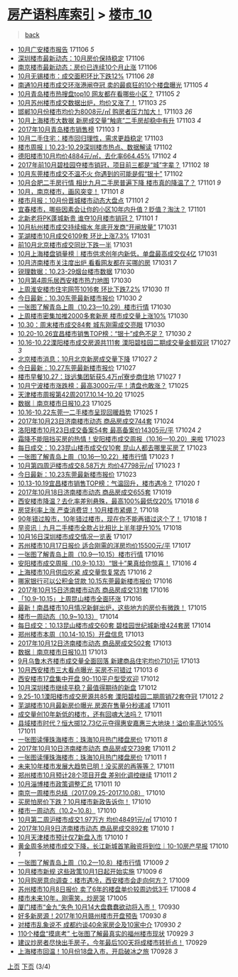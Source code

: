 [房产语料库索引](../../README.md)  > [楼市_10](楼市_10.md)
====
> [back](../README.md)

- [10月广安楼市报告](http://jkwz.applinzi.com/ittc/7032868842009789457.html#10%E6%9C%88%E5%B9%BF%E5%AE%89%E6%A5%BC%E5%B8%82%E6%8A%A5%E5%91%8A) 171106 *5* 
- [深圳楼市最新动态：10月房价保持稳定](http://jkwz.applinzi.com/ittc/7032799430753911824.html#%E6%B7%B1%E5%9C%B3%E6%A5%BC%E5%B8%82%E6%9C%80%E6%96%B0%E5%8A%A8%E6%80%81%EF%BC%9A10%E6%9C%88%E6%88%BF%E4%BB%B7%E4%BF%9D%E6%8C%81%E7%A8%B3%E5%AE%9A) 171106  
- [南京楼市最新动态：房价已连续10个月止涨](http://jkwz.applinzi.com/ittc/7032789109054129169.html#%E5%8D%97%E4%BA%AC%E6%A5%BC%E5%B8%82%E6%9C%80%E6%96%B0%E5%8A%A8%E6%80%81%EF%BC%9A%E6%88%BF%E4%BB%B7%E5%B7%B2%E8%BF%9E%E7%BB%AD10%E4%B8%AA%E6%9C%88%E6%AD%A2%E6%B6%A8) 171106  
- [10月无锡楼市：成交面积环比下跌12%](http://jkwz.applinzi.com/ittc/7032785262369834000.html#10%E6%9C%88%E6%97%A0%E9%94%A1%E6%A5%BC%E5%B8%82%EF%BC%9A%E6%88%90%E4%BA%A4%E9%9D%A2%E7%A7%AF%E7%8E%AF%E6%AF%94%E4%B8%8B%E8%B7%8C12%25) 171106 *28* 
- [南通10月楼市成交环涨港闸夺冠 卖的最疯狂的10个楼盘曝光](http://jkwz.applinzi.com/ittc/7032597656684200977.html#%E5%8D%97%E9%80%9A10%E6%9C%88%E6%A5%BC%E5%B8%82%E6%88%90%E4%BA%A4%E7%8E%AF%E6%B6%A8%E6%B8%AF%E9%97%B8%E5%A4%BA%E5%86%A0+%E5%8D%96%E7%9A%84%E6%9C%80%E7%96%AF%E7%8B%82%E7%9A%8410%E4%B8%AA%E6%A5%BC%E7%9B%98%E6%9B%9D%E5%85%89) 171105 *4* 
- [10月青岛楼市热搜盘top10 网友都在看哪些小区？](http://jkwz.applinzi.com/ittc/7032240687775482897.html#10%E6%9C%88%E9%9D%92%E5%B2%9B%E6%A5%BC%E5%B8%82%E7%83%AD%E6%90%9C%E7%9B%98top10+%E7%BD%91%E5%8F%8B%E9%83%BD%E5%9C%A8%E7%9C%8B%E5%93%AA%E4%BA%9B%E5%B0%8F%E5%8C%BA%EF%BC%9F) 171105 *2* 
- [10月苏州楼市成交数据出炉，均价又涨了！](http://jkwz.applinzi.com/ittc/7031847126806561808.html#10%E6%9C%88%E8%8B%8F%E5%B7%9E%E6%A5%BC%E5%B8%82%E6%88%90%E4%BA%A4%E6%95%B0%E6%8D%AE%E5%87%BA%E7%82%89%EF%BC%8C%E5%9D%87%E4%BB%B7%E5%8F%88%E6%B6%A8%E4%BA%86%EF%BC%81) 171103 *25* 
- [邯郸10月份楼市均价为8008元/㎡ 购房者压力加大！](http://jkwz.applinzi.com/ittc/7031800295221363729.html#%E9%82%AF%E9%83%B810%E6%9C%88%E4%BB%BD%E6%A5%BC%E5%B8%82%E5%9D%87%E4%BB%B7%E4%B8%BA8008%E5%85%83%2F%E3%8E%A1+%E8%B4%AD%E6%88%BF%E8%80%85%E5%8E%8B%E5%8A%9B%E5%8A%A0%E5%A4%A7%EF%BC%81) 171103 *26* 
- [10月上海楼市大数据 新房成交量“触底”二手房却稳中有升](http://jkwz.applinzi.com/ittc/7031728250580108304.html#10%E6%9C%88%E4%B8%8A%E6%B5%B7%E6%A5%BC%E5%B8%82%E5%A4%A7%E6%95%B0%E6%8D%AE+%E6%96%B0%E6%88%BF%E6%88%90%E4%BA%A4%E9%87%8F%E2%80%9C%E8%A7%A6%E5%BA%95%E2%80%9D%E4%BA%8C%E6%89%8B%E6%88%BF%E5%8D%B4%E7%A8%B3%E4%B8%AD%E6%9C%89%E5%8D%87) 171103 *4* 
- [2017年10月青岛楼市销售榜](http://jkwz.applinzi.com/ittc/7031639211227218961.html#2017%E5%B9%B410%E6%9C%88%E9%9D%92%E5%B2%9B%E6%A5%BC%E5%B8%82%E9%94%80%E5%94%AE%E6%A6%9C) 171103 *1* 
- [10月二手住宅：楼市回归理性，需求更趋稳定](http://jkwz.applinzi.com/ittc/7031622417494049809.html#10%E6%9C%88%E4%BA%8C%E6%89%8B%E4%BD%8F%E5%AE%85%EF%BC%9A%E6%A5%BC%E5%B8%82%E5%9B%9E%E5%BD%92%E7%90%86%E6%80%A7%EF%BC%8C%E9%9C%80%E6%B1%82%E6%9B%B4%E8%B6%8B%E7%A8%B3%E5%AE%9A) 171103  
- [楼市周报丨10.23-10.29深圳楼市热点、数据解读](http://jkwz.applinzi.com/ittc/7031389624860148753.html#%E6%A5%BC%E5%B8%82%E5%91%A8%E6%8A%A5%E4%B8%A810.23-10.29%E6%B7%B1%E5%9C%B3%E6%A5%BC%E5%B8%82%E7%83%AD%E7%82%B9%E3%80%81%E6%95%B0%E6%8D%AE%E8%A7%A3%E8%AF%BB) 171102  
- [德阳楼市10月均价4884元/㎡，去化率664.45%](http://jkwz.applinzi.com/ittc/7031081459203441680.html#%E5%BE%B7%E9%98%B3%E6%A5%BC%E5%B8%8210%E6%9C%88%E5%9D%87%E4%BB%B74884%E5%85%83%2F%E3%8E%A1%EF%BC%8C%E5%8E%BB%E5%8C%96%E7%8E%87664.45%25) 171102 *4* 
- [2017年前10月碧桂园夺楼市销冠，项目前三都是“城”字辈？](http://jkwz.applinzi.com/ittc/7031281113073452049.html#2017%E5%B9%B4%E5%89%8D10%E6%9C%88%E7%A2%A7%E6%A1%82%E5%9B%AD%E5%A4%BA%E6%A5%BC%E5%B8%82%E9%94%80%E5%86%A0%EF%BC%8C%E9%A1%B9%E7%9B%AE%E5%89%8D%E4%B8%89%E9%83%BD%E6%98%AF%E2%80%9C%E5%9F%8E%E2%80%9D%E5%AD%97%E8%BE%88%EF%BC%9F) 171102 *18* 
- [10月东莞楼市成交不温不火 你遇到的可能是假“银十”](http://jkwz.applinzi.com/ittc/7031277278124835857.html#10%E6%9C%88%E4%B8%9C%E8%8E%9E%E6%A5%BC%E5%B8%82%E6%88%90%E4%BA%A4%E4%B8%8D%E6%B8%A9%E4%B8%8D%E7%81%AB+%E4%BD%A0%E9%81%87%E5%88%B0%E7%9A%84%E5%8F%AF%E8%83%BD%E6%98%AF%E5%81%87%E2%80%9C%E9%93%B6%E5%8D%81%E2%80%9D) 171102  
- [10月合肥二手房行情 相比九月二手房普遍下降 楼市真的降温了？](http://jkwz.applinzi.com/ittc/7031035069903406096.html#10%E6%9C%88%E5%90%88%E8%82%A5%E4%BA%8C%E6%89%8B%E6%88%BF%E8%A1%8C%E6%83%85+%E7%9B%B8%E6%AF%94%E4%B9%9D%E6%9C%88%E4%BA%8C%E6%89%8B%E6%88%BF%E6%99%AE%E9%81%8D%E4%B8%8B%E9%99%8D+%E6%A5%BC%E5%B8%82%E7%9C%9F%E7%9A%84%E9%99%8D%E6%B8%A9%E4%BA%86%EF%BC%9F) 171101 *9* 
- [10月，南京楼市，画风突变！](http://jkwz.applinzi.com/ittc/7031027560190837777.html#10%E6%9C%88%EF%BC%8C%E5%8D%97%E4%BA%AC%E6%A5%BC%E5%B8%82%EF%BC%8C%E7%94%BB%E9%A3%8E%E7%AA%81%E5%8F%98%EF%BC%81) 171101 *8* 
- [楼市月报：10月份晋城楼市动态大盘点](http://jkwz.applinzi.com/ittc/7031009376930890768.html#%E6%A5%BC%E5%B8%82%E6%9C%88%E6%8A%A5%EF%BC%9A10%E6%9C%88%E4%BB%BD%E6%99%8B%E5%9F%8E%E6%A5%BC%E5%B8%82%E5%8A%A8%E6%80%81%E5%A4%A7%E7%9B%98%E7%82%B9) 171101 *2* 
- [宜春楼市，哪些因素会让你的小区10年内升值？贬值？淘汰？](http://jkwz.applinzi.com/ittc/7030999844242588689.html#%E5%AE%9C%E6%98%A5%E6%A5%BC%E5%B8%82%EF%BC%8C%E5%93%AA%E4%BA%9B%E5%9B%A0%E7%B4%A0%E4%BC%9A%E8%AE%A9%E4%BD%A0%E7%9A%84%E5%B0%8F%E5%8C%BA10%E5%B9%B4%E5%86%85%E5%8D%87%E5%80%BC%EF%BC%9F%E8%B4%AC%E5%80%BC%EF%BC%9F%E6%B7%98%E6%B1%B0%EF%BC%9F) 171101  
- [北新老将PK蓬城新贵 谁夺10月楼市销冠？](http://jkwz.applinzi.com/ittc/7030942220100830224.html#%E5%8C%97%E6%96%B0%E8%80%81%E5%B0%86PK%E8%93%AC%E5%9F%8E%E6%96%B0%E8%B4%B5+%E8%B0%81%E5%A4%BA10%E6%9C%88%E6%A5%BC%E5%B8%82%E9%94%80%E5%86%A0%EF%BC%9F) 171101 *1* 
- [10月杭州楼市成交持续缩水 年底开发商“开闸放量”](http://jkwz.applinzi.com/ittc/7030736796885976080.html#10%E6%9C%88%E6%9D%AD%E5%B7%9E%E6%A5%BC%E5%B8%82%E6%88%90%E4%BA%A4%E6%8C%81%E7%BB%AD%E7%BC%A9%E6%B0%B4+%E5%B9%B4%E5%BA%95%E5%BC%80%E5%8F%91%E5%95%86%E2%80%9C%E5%BC%80%E9%97%B8%E6%94%BE%E9%87%8F%E2%80%9D) 171031  
- [芜湖楼市10月成交6109套 环比上涨7.3%](http://jkwz.applinzi.com/ittc/7030674629528650768.html#%E8%8A%9C%E6%B9%96%E6%A5%BC%E5%B8%8210%E6%9C%88%E6%88%90%E4%BA%A46109%E5%A5%97+%E7%8E%AF%E6%AF%94%E4%B8%8A%E6%B6%A87.3%25) 171031  
- [前10月北京楼市成交同比下跌一半](http://jkwz.applinzi.com/ittc/7030661156795057168.html#%E5%89%8D10%E6%9C%88%E5%8C%97%E4%BA%AC%E6%A5%BC%E5%B8%82%E6%88%90%E4%BA%A4%E5%90%8C%E6%AF%94%E4%B8%8B%E8%B7%8C%E4%B8%80%E5%8D%8A) 171031  
- [10月上海楼盘销量榜｜楼市供求创年内新低，单盘最高成交仅4亿](http://jkwz.applinzi.com/ittc/7030657807718810641.html#10%E6%9C%88%E4%B8%8A%E6%B5%B7%E6%A5%BC%E7%9B%98%E9%94%80%E9%87%8F%E6%A6%9C%EF%BD%9C%E6%A5%BC%E5%B8%82%E4%BE%9B%E6%B1%82%E5%88%9B%E5%B9%B4%E5%86%85%E6%96%B0%E4%BD%8E%EF%BC%8C%E5%8D%95%E7%9B%98%E6%9C%80%E9%AB%98%E6%88%90%E4%BA%A4%E4%BB%854%E4%BA%BF) 171031  
- [10月济南楼市关注度出炉 看看网友都在买哪的房](http://jkwz.applinzi.com/ittc/7030534853219582993.html#10%E6%9C%88%E6%B5%8E%E5%8D%97%E6%A5%BC%E5%B8%82%E5%85%B3%E6%B3%A8%E5%BA%A6%E5%87%BA%E7%82%89+%E7%9C%8B%E7%9C%8B%E7%BD%91%E5%8F%8B%E9%83%BD%E5%9C%A8%E4%B9%B0%E5%93%AA%E7%9A%84%E6%88%BF) 171031 *7* 
- [锐理数据：10.23-29烟台楼市数据](http://jkwz.applinzi.com/ittc/7030296937125905424.html#%E9%94%90%E7%90%86%E6%95%B0%E6%8D%AE%EF%BC%9A10.23-29%E7%83%9F%E5%8F%B0%E6%A5%BC%E5%B8%82%E6%95%B0%E6%8D%AE) 171030  
- [10月第4周乐居西安楼市热力地图](http://jkwz.applinzi.com/ittc/7030296530655904784.html#10%E6%9C%88%E7%AC%AC4%E5%91%A8%E4%B9%90%E5%B1%85%E8%A5%BF%E5%AE%89%E6%A5%BC%E5%B8%82%E7%83%AD%E5%8A%9B%E5%9C%B0%E5%9B%BE) 171030  
- [上周淮安楼市住宅网签1016套 环比下跌7.2%](http://jkwz.applinzi.com/ittc/7030285124711744528.html#%E4%B8%8A%E5%91%A8%E6%B7%AE%E5%AE%89%E6%A5%BC%E5%B8%82%E4%BD%8F%E5%AE%85%E7%BD%91%E7%AD%BE1016%E5%A5%97+%E7%8E%AF%E6%AF%94%E4%B8%8B%E8%B7%8C7.2%25) 171030 *11* 
- [今日最新：10.30东莞最新楼市报价](http://jkwz.applinzi.com/ittc/7030275655340655632.html#%E4%BB%8A%E6%97%A5%E6%9C%80%E6%96%B0%EF%BC%9A10.30%E4%B8%9C%E8%8E%9E%E6%9C%80%E6%96%B0%E6%A5%BC%E5%B8%82%E6%8A%A5%E4%BB%B7) 171030 *2* 
- [一张图了解青岛上周（10.23—10.29）楼市行情](http://jkwz.applinzi.com/ittc/7030275495441204241.html#%E4%B8%80%E5%BC%A0%E5%9B%BE%E4%BA%86%E8%A7%A3%E9%9D%92%E5%B2%9B%E4%B8%8A%E5%91%A8%EF%BC%8810.23%E2%80%9410.29%EF%BC%89%E6%A5%BC%E5%B8%82%E8%A1%8C%E6%83%85) 171030  
- [上周楼市密集加推2000多套新房 楼市成交量上涨10%](http://jkwz.applinzi.com/ittc/7030210673622123536.html#%E4%B8%8A%E5%91%A8%E6%A5%BC%E5%B8%82%E5%AF%86%E9%9B%86%E5%8A%A0%E6%8E%A82000%E5%A4%9A%E5%A5%97%E6%96%B0%E6%88%BF+%E6%A5%BC%E5%B8%82%E6%88%90%E4%BA%A4%E9%87%8F%E4%B8%8A%E6%B6%A810%25) 171030  
- [10.30：周末楼市成交84套 城东刚需成交亮眼](http://jkwz.applinzi.com/ittc/7030198053334680593.html#10.30%EF%BC%9A%E5%91%A8%E6%9C%AB%E6%A5%BC%E5%B8%82%E6%88%90%E4%BA%A484%E5%A5%97+%E5%9F%8E%E4%B8%9C%E5%88%9A%E9%9C%80%E6%88%90%E4%BA%A4%E4%BA%AE%E7%9C%BC) 171030  
- [10.20-10.26宜昌楼市销售TOP榜：“银十”成色不足？](http://jkwz.applinzi.com/ittc/7030181404774761489.html#10.20-10.26%E5%AE%9C%E6%98%8C%E6%A5%BC%E5%B8%82%E9%94%80%E5%94%AETOP%E6%A6%9C%EF%BC%9A%E2%80%9C%E9%93%B6%E5%8D%81%E2%80%9D%E6%88%90%E8%89%B2%E4%B8%8D%E8%B6%B3%EF%BC%9F) 171030 *2* 
- [10.16-10.22溧阳楼市成交房源共111套 溧阳碧桂园二期成交量金额双冠](http://jkwz.applinzi.com/ittc/7029114463918228497.html#10.16-10.22%E6%BA%A7%E9%98%B3%E6%A5%BC%E5%B8%82%E6%88%90%E4%BA%A4%E6%88%BF%E6%BA%90%E5%85%B1111%E5%A5%97+%E6%BA%A7%E9%98%B3%E7%A2%A7%E6%A1%82%E5%9B%AD%E4%BA%8C%E6%9C%9F%E6%88%90%E4%BA%A4%E9%87%8F%E9%87%91%E9%A2%9D%E5%8F%8C%E5%86%A0) 171027 *3* 
- [北京楼市消息：10月北京新房成交量下降](http://jkwz.applinzi.com/ittc/7029089611622646800.html#%E5%8C%97%E4%BA%AC%E6%A5%BC%E5%B8%82%E6%B6%88%E6%81%AF%EF%BC%9A10%E6%9C%88%E5%8C%97%E4%BA%AC%E6%96%B0%E6%88%BF%E6%88%90%E4%BA%A4%E9%87%8F%E4%B8%8B%E9%99%8D) 171027 *2* 
- [今日最新：10.27东莞最新楼市报价](http://jkwz.applinzi.com/ittc/7029052611418915856.html#%E4%BB%8A%E6%97%A5%E6%9C%80%E6%96%B0%EF%BC%9A10.27%E4%B8%9C%E8%8E%9E%E6%9C%80%E6%96%B0%E6%A5%BC%E5%B8%82%E6%8A%A5%E4%BB%B7) 171027  
- [楼市早餐10.27：珑远集团斩获5.4万㎡寮步商住地](http://jkwz.applinzi.com/ittc/7029009468367569937.html#%E6%A5%BC%E5%B8%82%E6%97%A9%E9%A4%9010.27%EF%BC%9A%E7%8F%91%E8%BF%9C%E9%9B%86%E5%9B%A2%E6%96%A9%E8%8E%B75.4%E4%B8%87%E3%8E%A1%E5%AF%AE%E6%AD%A5%E5%95%86%E4%BD%8F%E5%9C%B0) 171027 *1* 
- [10月宁波楼市涨跌榜：最高3000元/平！清盘也敢涨？](http://jkwz.applinzi.com/ittc/7028431808365069328.html#10%E6%9C%88%E5%AE%81%E6%B3%A2%E6%A5%BC%E5%B8%82%E6%B6%A8%E8%B7%8C%E6%A6%9C%EF%BC%9A%E6%9C%80%E9%AB%983000%E5%85%83%2F%E5%B9%B3%EF%BC%81%E6%B8%85%E7%9B%98%E4%B9%9F%E6%95%A2%E6%B6%A8%EF%BC%9F) 171025  
- [天津楼市周报第42周2017.10.14-10.20](http://jkwz.applinzi.com/ittc/7028446528094602257.html#%E5%A4%A9%E6%B4%A5%E6%A5%BC%E5%B8%82%E5%91%A8%E6%8A%A5%E7%AC%AC42%E5%91%A82017.10.14-10.20) 171025  
- [数据｜南京楼市日报10.23](http://jkwz.applinzi.com/ittc/7028325910980330512.html#%E6%95%B0%E6%8D%AE%EF%BD%9C%E5%8D%97%E4%BA%AC%E6%A5%BC%E5%B8%82%E6%97%A5%E6%8A%A510.23) 171025  
- [10.16-10.22东莞一二手楼市呈现回暖趋势](http://jkwz.applinzi.com/ittc/7028317860752000016.html#10.16-10.22%E4%B8%9C%E8%8E%9E%E4%B8%80%E4%BA%8C%E6%89%8B%E6%A5%BC%E5%B8%82%E5%91%88%E7%8E%B0%E5%9B%9E%E6%9A%96%E8%B6%8B%E5%8A%BF) 171025 *1* 
- [2017年10月23日济南楼市动态 商品房成交744套](http://jkwz.applinzi.com/ittc/7027932538629260304.html#2017%E5%B9%B410%E6%9C%8823%E6%97%A5%E6%B5%8E%E5%8D%97%E6%A5%BC%E5%B8%82%E5%8A%A8%E6%80%81+%E5%95%86%E5%93%81%E6%88%BF%E6%88%90%E4%BA%A4744%E5%A5%97) 171024  
- [洛阳楼市10月23日成交备案54套 最高备案价14305元/平](http://jkwz.applinzi.com/ittc/7027929098893132816.html#%E6%B4%9B%E9%98%B3%E6%A5%BC%E5%B8%8210%E6%9C%8823%E6%97%A5%E6%88%90%E4%BA%A4%E5%A4%87%E6%A1%8854%E5%A5%97+%E6%9C%80%E9%AB%98%E5%A4%87%E6%A1%88%E4%BB%B714305%E5%85%83%2F%E5%B9%B3) 171024 *2* 
- [霜降不能阻挡买房的热情！安阳楼市成交周报（10.16—10.20）来啦](http://jkwz.applinzi.com/ittc/7027698363921859600.html#%E9%9C%9C%E9%99%8D%E4%B8%8D%E8%83%BD%E9%98%BB%E6%8C%A1%E4%B9%B0%E6%88%BF%E7%9A%84%E7%83%AD%E6%83%85%EF%BC%81%E5%AE%89%E9%98%B3%E6%A5%BC%E5%B8%82%E6%88%90%E4%BA%A4%E5%91%A8%E6%8A%A5%EF%BC%8810.16%E2%80%9410.20%EF%BC%89%E6%9D%A5%E5%95%A6) 171023  
- [每日成交：10.23昆山楼市成交仅10套 昆山人都去哪里买房了](http://jkwz.applinzi.com/ittc/7027688940969133073.html#%E6%AF%8F%E6%97%A5%E6%88%90%E4%BA%A4%EF%BC%9A10.23%E6%98%86%E5%B1%B1%E6%A5%BC%E5%B8%82%E6%88%90%E4%BA%A4%E4%BB%8510%E5%A5%97+%E6%98%86%E5%B1%B1%E4%BA%BA%E9%83%BD%E5%8E%BB%E5%93%AA%E9%87%8C%E4%B9%B0%E6%88%BF%E4%BA%86) 171023  
- [一张图了解青岛上周（10.16—10.22）楼市行情](http://jkwz.applinzi.com/ittc/7027682746867123216.html#%E4%B8%80%E5%BC%A0%E5%9B%BE%E4%BA%86%E8%A7%A3%E9%9D%92%E5%B2%9B%E4%B8%8A%E5%91%A8%EF%BC%8810.16%E2%80%9410.22%EF%BC%89%E6%A5%BC%E5%B8%82%E8%A1%8C%E6%83%85) 171023 *1* 
- [10月第四周沪楼市成交8.58万方 均价47798元/㎡](http://jkwz.applinzi.com/ittc/7027657024832291857.html#10%E6%9C%88%E7%AC%AC%E5%9B%9B%E5%91%A8%E6%B2%AA%E6%A5%BC%E5%B8%82%E6%88%90%E4%BA%A48.58%E4%B8%87%E6%96%B9+%E5%9D%87%E4%BB%B747798%E5%85%83%2F%E3%8E%A1) 171023 *1* 
- [今日最新：10.23东莞最新楼市报价](http://jkwz.applinzi.com/ittc/7027578092426626064.html#%E4%BB%8A%E6%97%A5%E6%9C%80%E6%96%B0%EF%BC%9A10.23%E4%B8%9C%E8%8E%9E%E6%9C%80%E6%96%B0%E6%A5%BC%E5%B8%82%E6%8A%A5%E4%BB%B7) 171023  
- [10.13-10.19宜昌楼市销售TOP榜：气温回升，楼市遇冷？](http://jkwz.applinzi.com/ittc/7026562146132034577.html#10.13-10.19%E5%AE%9C%E6%98%8C%E6%A5%BC%E5%B8%82%E9%94%80%E5%94%AETOP%E6%A6%9C%EF%BC%9A%E6%B0%94%E6%B8%A9%E5%9B%9E%E5%8D%87%EF%BC%8C%E6%A5%BC%E5%B8%82%E9%81%87%E5%86%B7%EF%BC%9F) 171020 *1* 
- [2017年10月18日济南楼市动态 商品房成交655套](http://jkwz.applinzi.com/ittc/7026075772224275472.html#2017%E5%B9%B410%E6%9C%8818%E6%97%A5%E6%B5%8E%E5%8D%97%E6%A5%BC%E5%B8%82%E5%8A%A8%E6%80%81+%E5%95%86%E5%93%81%E6%88%BF%E6%88%90%E4%BA%A4655%E5%A5%97) 171019  
- [西安楼市降温？去化率差别悬殊，最高100%最低仅20%](http://jkwz.applinzi.com/ittc/7025742421672068113.html#%E8%A5%BF%E5%AE%89%E6%A5%BC%E5%B8%82%E9%99%8D%E6%B8%A9%EF%BC%9F%E5%8E%BB%E5%8C%96%E7%8E%87%E5%B7%AE%E5%88%AB%E6%82%AC%E6%AE%8A%EF%BC%8C%E6%9C%80%E9%AB%98100%25%E6%9C%80%E4%BD%8E%E4%BB%8520%25) 171018 *6* 
- [房贷利率上涨 严查消费贷！10月楼市紧绷？](http://jkwz.applinzi.com/ittc/7025767428016047121.html#%E6%88%BF%E8%B4%B7%E5%88%A9%E7%8E%87%E4%B8%8A%E6%B6%A8+%E4%B8%A5%E6%9F%A5%E6%B6%88%E8%B4%B9%E8%B4%B7%EF%BC%8110%E6%9C%88%E6%A5%BC%E5%B8%82%E7%B4%A7%E7%BB%B7%EF%BC%9F) 171018  
- [90年错过股市，10年错过楼市，现在你不能再错过这个了！](http://jkwz.applinzi.com/ittc/7025740260833756177.html#90%E5%B9%B4%E9%94%99%E8%BF%87%E8%82%A1%E5%B8%82%EF%BC%8C10%E5%B9%B4%E9%94%99%E8%BF%87%E6%A5%BC%E5%B8%82%EF%BC%8C%E7%8E%B0%E5%9C%A8%E4%BD%A0%E4%B8%8D%E8%83%BD%E5%86%8D%E9%94%99%E8%BF%87%E8%BF%99%E4%B8%AA%E4%BA%86%EF%BC%81) 171018 *1* 
- [早资讯｜九月二手楼市全款占比相比上半年提升10%](http://jkwz.applinzi.com/ittc/7025692466634818576.html#%E6%97%A9%E8%B5%84%E8%AE%AF%EF%BD%9C%E4%B9%9D%E6%9C%88%E4%BA%8C%E6%89%8B%E6%A5%BC%E5%B8%82%E5%85%A8%E6%AC%BE%E5%8D%A0%E6%AF%94%E7%9B%B8%E6%AF%94%E4%B8%8A%E5%8D%8A%E5%B9%B4%E6%8F%90%E5%8D%8710%25) 171018  
- [10月16日深圳楼市成交情况一览表](http://jkwz.applinzi.com/ittc/7025414939777434641.html#10%E6%9C%8816%E6%97%A5%E6%B7%B1%E5%9C%B3%E6%A5%BC%E5%B8%82%E6%88%90%E4%BA%A4%E6%83%85%E5%86%B5%E4%B8%80%E8%A7%88%E8%A1%A8) 171017  
- [苏州楼市10月17日报价 适合刚需的洋房均价15500元/平](http://jkwz.applinzi.com/ittc/7025302746293601296.html#%E8%8B%8F%E5%B7%9E%E6%A5%BC%E5%B8%8210%E6%9C%8817%E6%97%A5%E6%8A%A5%E4%BB%B7+%E9%80%82%E5%90%88%E5%88%9A%E9%9C%80%E7%9A%84%E6%B4%8B%E6%88%BF%E5%9D%87%E4%BB%B715500%E5%85%83%2F%E5%B9%B3) 171017  
- [一张图了解青岛上周（10.9—10.15）楼市行情](http://jkwz.applinzi.com/ittc/7025103780000039952.html#%E4%B8%80%E5%BC%A0%E5%9B%BE%E4%BA%86%E8%A7%A3%E9%9D%92%E5%B2%9B%E4%B8%8A%E5%91%A8%EF%BC%8810.9%E2%80%9410.15%EF%BC%89%E6%A5%BC%E5%B8%82%E8%A1%8C%E6%83%85) 171016  
- [安阳楼市成交周报（10.9-10.13）“银十”果真给你惊喜！](http://jkwz.applinzi.com/ittc/7025091666376131600.html#%E5%AE%89%E9%98%B3%E6%A5%BC%E5%B8%82%E6%88%90%E4%BA%A4%E5%91%A8%E6%8A%A5%EF%BC%8810.9-10.13%EF%BC%89%E2%80%9C%E9%93%B6%E5%8D%81%E2%80%9D%E6%9E%9C%E7%9C%9F%E7%BB%99%E4%BD%A0%E6%83%8A%E5%96%9C%EF%BC%81) 171016 *4* 
- [上海楼市10月供应吃紧 成交量恢复常态](http://jkwz.applinzi.com/ittc/7025091754599121937.html#%E4%B8%8A%E6%B5%B7%E6%A5%BC%E5%B8%8210%E6%9C%88%E4%BE%9B%E5%BA%94%E5%90%83%E7%B4%A7+%E6%88%90%E4%BA%A4%E9%87%8F%E6%81%A2%E5%A4%8D%E5%B8%B8%E6%80%81) 171016 *2* 
- [哪家银行可以公积金贷款 10.15东莞最新楼市报价](http://jkwz.applinzi.com/ittc/7024973689014191120.html#%E5%93%AA%E5%AE%B6%E9%93%B6%E8%A1%8C%E5%8F%AF%E4%BB%A5%E5%85%AC%E7%A7%AF%E9%87%91%E8%B4%B7%E6%AC%BE+10.15%E4%B8%9C%E8%8E%9E%E6%9C%80%E6%96%B0%E6%A5%BC%E5%B8%82%E6%8A%A5%E4%BB%B7) 171016  
- [2017年10月15日济南楼市动态 商品房成交131套](http://jkwz.applinzi.com/ittc/7024971996054684689.html#2017%E5%B9%B410%E6%9C%8815%E6%97%A5%E6%B5%8E%E5%8D%97%E6%A5%BC%E5%B8%82%E5%8A%A8%E6%80%81+%E5%95%86%E5%93%81%E6%88%BF%E6%88%90%E4%BA%A4131%E5%A5%97) 171016  
- [「10.9-10.15」上周昆山楼市全面环涨](http://jkwz.applinzi.com/ittc/7024819351260234769.html#%E3%80%8C10.9-10.15%E3%80%8D%E4%B8%8A%E5%91%A8%E6%98%86%E5%B1%B1%E6%A5%BC%E5%B8%82%E5%85%A8%E9%9D%A2%E7%8E%AF%E6%B6%A8) 171016  
- [最新！南昌楼市10月情况新鲜出炉，这些地方的房价有微跌！](http://jkwz.applinzi.com/ittc/7024716283168424976.html#%E6%9C%80%E6%96%B0%EF%BC%81%E5%8D%97%E6%98%8C%E6%A5%BC%E5%B8%8210%E6%9C%88%E6%83%85%E5%86%B5%E6%96%B0%E9%B2%9C%E5%87%BA%E7%82%89%EF%BC%8C%E8%BF%99%E4%BA%9B%E5%9C%B0%E6%96%B9%E7%9A%84%E6%88%BF%E4%BB%B7%E6%9C%89%E5%BE%AE%E8%B7%8C%EF%BC%81) 171015  
- [楼市一周动态（10.9~10.13）](http://jkwz.applinzi.com/ittc/7023955477589918736.html#%E6%A5%BC%E5%B8%82%E4%B8%80%E5%91%A8%E5%8A%A8%E6%80%81%EF%BC%8810.9%7E10.13%EF%BC%89) 171014  
- [每日成交：10.13昆山楼市成交60套 碧桂园世纪城新增424套房](http://jkwz.applinzi.com/ittc/7024078764328354832.html#%E6%AF%8F%E6%97%A5%E6%88%90%E4%BA%A4%EF%BC%9A10.13%E6%98%86%E5%B1%B1%E6%A5%BC%E5%B8%82%E6%88%90%E4%BA%A460%E5%A5%97+%E7%A2%A7%E6%A1%82%E5%9B%AD%E4%B8%96%E7%BA%AA%E5%9F%8E%E6%96%B0%E5%A2%9E424%E5%A5%97%E6%88%BF) 171014  
- [郑州楼市本周（10.14-10.15）开盘信息](http://jkwz.applinzi.com/ittc/7023970430032020497.html#%E9%83%91%E5%B7%9E%E6%A5%BC%E5%B8%82%E6%9C%AC%E5%91%A8%EF%BC%8810.14-10.15%EF%BC%89%E5%BC%80%E7%9B%98%E4%BF%A1%E6%81%AF) 171013  
- [2017年10月12日济南楼市动态 商品房成交502套](http://jkwz.applinzi.com/ittc/7023901618335122449.html#2017%E5%B9%B410%E6%9C%8812%E6%97%A5%E6%B5%8E%E5%8D%97%E6%A5%BC%E5%B8%82%E5%8A%A8%E6%80%81+%E5%95%86%E5%93%81%E6%88%BF%E6%88%90%E4%BA%A4502%E5%A5%97) 171013  
- [数据｜南京楼市日报10.11](http://jkwz.applinzi.com/ittc/7023864312366629905.html#%E6%95%B0%E6%8D%AE%EF%BD%9C%E5%8D%97%E4%BA%AC%E6%A5%BC%E5%B8%82%E6%97%A5%E6%8A%A510.11) 171013  
- [9月乌鲁木齐楼市成交量全面回落 新建商品住宅均价7101元](http://jkwz.applinzi.com/ittc/7023850602654860305.html#9%E6%9C%88%E4%B9%8C%E9%B2%81%E6%9C%A8%E9%BD%90%E6%A5%BC%E5%B8%82%E6%88%90%E4%BA%A4%E9%87%8F%E5%85%A8%E9%9D%A2%E5%9B%9E%E8%90%BD+%E6%96%B0%E5%BB%BA%E5%95%86%E5%93%81%E4%BD%8F%E5%AE%85%E5%9D%87%E4%BB%B77101%E5%85%83) 171013  
- [10月西安楼市三大看点曝光 买房不可错过](http://jkwz.applinzi.com/ittc/7023705831349175312.html#10%E6%9C%88%E8%A5%BF%E5%AE%89%E6%A5%BC%E5%B8%82%E4%B8%89%E5%A4%A7%E7%9C%8B%E7%82%B9%E6%9B%9D%E5%85%89+%E4%B9%B0%E6%88%BF%E4%B8%8D%E5%8F%AF%E9%94%99%E8%BF%87) 171013 *6* 
- [西安楼市17盘集中开盘 90-110平户型受欢迎](http://jkwz.applinzi.com/ittc/7023636057516672016.html#%E8%A5%BF%E5%AE%89%E6%A5%BC%E5%B8%8217%E7%9B%98%E9%9B%86%E4%B8%AD%E5%BC%80%E7%9B%98+90-110%E5%B9%B3%E6%88%B7%E5%9E%8B%E5%8F%97%E6%AC%A2%E8%BF%8E) 171012  
- [10月深圳楼市继续平稳？最值得期待的新盘](http://jkwz.applinzi.com/ittc/7023612467299746833.html#10%E6%9C%88%E6%B7%B1%E5%9C%B3%E6%A5%BC%E5%B8%82%E7%BB%A7%E7%BB%AD%E5%B9%B3%E7%A8%B3%EF%BC%9F%E6%9C%80%E5%80%BC%E5%BE%97%E6%9C%9F%E5%BE%85%E7%9A%84%E6%96%B0%E7%9B%98) 171012  
- [9.25-10.1溧阳楼市成交房源共85套 溧阳碧桂园二期周销72套夺冠](http://jkwz.applinzi.com/ittc/7023574562980234256.html#9.25-10.1%E6%BA%A7%E9%98%B3%E6%A5%BC%E5%B8%82%E6%88%90%E4%BA%A4%E6%88%BF%E6%BA%90%E5%85%B185%E5%A5%97+%E6%BA%A7%E9%98%B3%E7%A2%A7%E6%A1%82%E5%9B%AD%E4%BA%8C%E6%9C%9F%E5%91%A8%E9%94%8072%E5%A5%97%E5%A4%BA%E5%86%A0) 171012 *2* 
- [芜湖楼市10月最新房价曝光 房源在售量分秒递减](http://jkwz.applinzi.com/ittc/7023230232692261904.html#%E8%8A%9C%E6%B9%96%E6%A5%BC%E5%B8%8210%E6%9C%88%E6%9C%80%E6%96%B0%E6%88%BF%E4%BB%B7%E6%9B%9D%E5%85%89+%E6%88%BF%E6%BA%90%E5%9C%A8%E5%94%AE%E9%87%8F%E5%88%86%E7%A7%92%E9%80%92%E5%87%8F) 171011  
- [成交量创10年新低的楼市，还有回魂大法吗？](http://jkwz.applinzi.com/ittc/7023209865290449936.html#%E6%88%90%E4%BA%A4%E9%87%8F%E5%88%9B10%E5%B9%B4%E6%96%B0%E4%BD%8E%E7%9A%84%E6%A5%BC%E5%B8%82%EF%BC%8C%E8%BF%98%E6%9C%89%E5%9B%9E%E9%AD%82%E5%A4%A7%E6%B3%95%E5%90%97%EF%BC%9F) 171011  
- [县域楼市时代？恒大掷12.73亿元夺得惠安嘉惠三大地块！溢价率高达105%](http://jkwz.applinzi.com/ittc/7023189539751986193.html#%E5%8E%BF%E5%9F%9F%E6%A5%BC%E5%B8%82%E6%97%B6%E4%BB%A3%EF%BC%9F%E6%81%92%E5%A4%A7%E6%8E%B712.73%E4%BA%BF%E5%85%83%E5%A4%BA%E5%BE%97%E6%83%A0%E5%AE%89%E5%98%89%E6%83%A0%E4%B8%89%E5%A4%A7%E5%9C%B0%E5%9D%97%EF%BC%81%E6%BA%A2%E4%BB%B7%E7%8E%87%E9%AB%98%E8%BE%BE105%25) 171011  
- [一张图读懂珠海楼市：珠海10月热门楼盘房价](http://jkwz.applinzi.com/ittc/7023202180885120016.html#%E4%B8%80%E5%BC%A0%E5%9B%BE%E8%AF%BB%E6%87%82%E7%8F%A0%E6%B5%B7%E6%A5%BC%E5%B8%82%EF%BC%9A%E7%8F%A0%E6%B5%B710%E6%9C%88%E7%83%AD%E9%97%A8%E6%A5%BC%E7%9B%98%E6%88%BF%E4%BB%B7) 171011 *8* 
- [2017年10月10日济南楼市动态 商品房成交739套](http://jkwz.applinzi.com/ittc/7023158537751102480.html#2017%E5%B9%B410%E6%9C%8810%E6%97%A5%E6%B5%8E%E5%8D%97%E6%A5%BC%E5%B8%82%E5%8A%A8%E6%80%81+%E5%95%86%E5%93%81%E6%88%BF%E6%88%90%E4%BA%A4739%E5%A5%97) 171011 *2* 
- [一张图读懂珠海楼市：珠海10月热门楼盘房价](http://jkwz.applinzi.com/ittc/7023121348484924432.html#%E4%B8%80%E5%BC%A0%E5%9B%BE%E8%AF%BB%E6%87%82%E7%8F%A0%E6%B5%B7%E6%A5%BC%E5%B8%82%EF%BC%9A%E7%8F%A0%E6%B5%B710%E6%9C%88%E7%83%AD%E9%97%A8%E6%A5%BC%E7%9B%98%E6%88%BF%E4%BB%B7) 171011 *1* 
- [未来10年楼市发展大趋势已明！没买房的再等等？](http://jkwz.applinzi.com/ittc/7023115743376442384.html#%E6%9C%AA%E6%9D%A510%E5%B9%B4%E6%A5%BC%E5%B8%82%E5%8F%91%E5%B1%95%E5%A4%A7%E8%B6%8B%E5%8A%BF%E5%B7%B2%E6%98%8E%EF%BC%81%E6%B2%A1%E4%B9%B0%E6%88%BF%E7%9A%84%E5%86%8D%E7%AD%89%E7%AD%89%EF%BC%9F) 171011  
- [郑州楼市10月预计28个项目开盘 差别化调控继续](http://jkwz.applinzi.com/ittc/7023112426931880977.html#%E9%83%91%E5%B7%9E%E6%A5%BC%E5%B8%8210%E6%9C%88%E9%A2%84%E8%AE%A128%E4%B8%AA%E9%A1%B9%E7%9B%AE%E5%BC%80%E7%9B%98+%E5%B7%AE%E5%88%AB%E5%8C%96%E8%B0%83%E6%8E%A7%E7%BB%A7%E7%BB%AD) 171011 *2* 
- [10月淄博楼市政策调整汇总](http://jkwz.applinzi.com/ittc/7022987299950953488.html#10%E6%9C%88%E6%B7%84%E5%8D%9A%E6%A5%BC%E5%B8%82%E6%94%BF%E7%AD%96%E8%B0%83%E6%95%B4%E6%B1%87%E6%80%BB) 171011 *10* 
- [南京一周楼市总结（2017.09.25-2017.10.08）](http://jkwz.applinzi.com/ittc/7022845754857751568.html#%E5%8D%97%E4%BA%AC%E4%B8%80%E5%91%A8%E6%A5%BC%E5%B8%82%E6%80%BB%E7%BB%93%EF%BC%882017.09.25-2017.10.08%EF%BC%89) 171010  
- [买房怕房价下跌？10月楼市新政告诉你！](http://jkwz.applinzi.com/ittc/7022756814851146768.html#%E4%B9%B0%E6%88%BF%E6%80%95%E6%88%BF%E4%BB%B7%E4%B8%8B%E8%B7%8C%EF%BC%9F10%E6%9C%88%E6%A5%BC%E5%B8%82%E6%96%B0%E6%94%BF%E5%91%8A%E8%AF%89%E4%BD%A0%EF%BC%81) 171010  
- [楼市一周动态（10.2~10.8）](http://jkwz.applinzi.com/ittc/7022751186086790161.html#%E6%A5%BC%E5%B8%82%E4%B8%80%E5%91%A8%E5%8A%A8%E6%80%81%EF%BC%8810.2%7E10.8%EF%BC%89) 171010  
- [10月第二周沪楼市成交1.97万方 均价48491元/㎡](http://jkwz.applinzi.com/ittc/7022750646409888784.html#10%E6%9C%88%E7%AC%AC%E4%BA%8C%E5%91%A8%E6%B2%AA%E6%A5%BC%E5%B8%82%E6%88%90%E4%BA%A41.97%E4%B8%87%E6%96%B9+%E5%9D%87%E4%BB%B748491%E5%85%83%2F%E3%8E%A1) 171010 *1* 
- [2017年10月9日济南楼市动态 商品房成交892套](http://jkwz.applinzi.com/ittc/7022742561373029392.html#2017%E5%B9%B410%E6%9C%889%E6%97%A5%E6%B5%8E%E5%8D%97%E6%A5%BC%E5%B8%82%E5%8A%A8%E6%80%81+%E5%95%86%E5%93%81%E6%88%BF%E6%88%90%E4%BA%A4892%E5%A5%97) 171010 *1* 
- [10月天津楼市预计仅7新盘入市](http://jkwz.applinzi.com/ittc/7022736474364183568.html#10%E6%9C%88%E5%A4%A9%E6%B4%A5%E6%A5%BC%E5%B8%82%E9%A2%84%E8%AE%A1%E4%BB%857%E6%96%B0%E7%9B%98%E5%85%A5%E5%B8%82) 171010 *1* 
- [黄金周多地楼市成交下降，长江新城首笔融资将到位｜10-10房产早报](http://jkwz.applinzi.com/ittc/7022725911420601360.html#%E9%BB%84%E9%87%91%E5%91%A8%E5%A4%9A%E5%9C%B0%E6%A5%BC%E5%B8%82%E6%88%90%E4%BA%A4%E4%B8%8B%E9%99%8D%EF%BC%8C%E9%95%BF%E6%B1%9F%E6%96%B0%E5%9F%8E%E9%A6%96%E7%AC%94%E8%9E%8D%E8%B5%84%E5%B0%86%E5%88%B0%E4%BD%8D%EF%BD%9C10-10%E6%88%BF%E4%BA%A7%E6%97%A9%E6%8A%A5) 171010 *1* 
- [一张图了解青岛上周（10.2—10.8）楼市行情](http://jkwz.applinzi.com/ittc/7022493739875042320.html#%E4%B8%80%E5%BC%A0%E5%9B%BE%E4%BA%86%E8%A7%A3%E9%9D%92%E5%B2%9B%E4%B8%8A%E5%91%A8%EF%BC%8810.2%E2%80%9410.8%EF%BC%89%E6%A5%BC%E5%B8%82%E8%A1%8C%E6%83%85) 171009 *2* 
- [10月楼市新规 这些政策10月1日起开始实施](http://jkwz.applinzi.com/ittc/7022448006958416912.html#10%E6%9C%88%E6%A5%BC%E5%B8%82%E6%96%B0%E8%A7%84+%E8%BF%99%E4%BA%9B%E6%94%BF%E7%AD%9610%E6%9C%881%E6%97%A5%E8%B5%B7%E5%BC%80%E5%A7%8B%E5%AE%9E%E6%96%BD) 171009 *6* 
- [10月购房意向调查：楼市遇冷，西安楼市会走向何方？](http://jkwz.applinzi.com/ittc/7022353742077363216.html#10%E6%9C%88%E8%B4%AD%E6%88%BF%E6%84%8F%E5%90%91%E8%B0%83%E6%9F%A5%EF%BC%9A%E6%A5%BC%E5%B8%82%E9%81%87%E5%86%B7%EF%BC%8C%E8%A5%BF%E5%AE%89%E6%A5%BC%E5%B8%82%E4%BC%9A%E8%B5%B0%E5%90%91%E4%BD%95%E6%96%B9%EF%BC%9F) 171009  
- [苏州楼市10月8日报价 卖了6年的楼盘单价较周边低3千](http://jkwz.applinzi.com/ittc/7021958510613627921.html#%E8%8B%8F%E5%B7%9E%E6%A5%BC%E5%B8%8210%E6%9C%888%E6%97%A5%E6%8A%A5%E4%BB%B7+%E5%8D%96%E4%BA%866%E5%B9%B4%E7%9A%84%E6%A5%BC%E7%9B%98%E5%8D%95%E4%BB%B7%E8%BE%83%E5%91%A8%E8%BE%B9%E4%BD%8E3%E5%8D%83) 171008 *4* 
- [楼市未来10年，刚需笑，炒房哭](http://jkwz.applinzi.com/ittc/7021071385953305617.html#%E6%A5%BC%E5%B8%82%E6%9C%AA%E6%9D%A510%E5%B9%B4%EF%BC%8C%E5%88%9A%E9%9C%80%E7%AC%91%EF%BC%8C%E7%82%92%E6%88%BF%E5%93%AD) 171005  
- [厦门楼市“金九”失色 10月14大盘蠢蠢欲动将入市！](http://jkwz.applinzi.com/ittc/7019192430518338577.html#%E5%8E%A6%E9%97%A8%E6%A5%BC%E5%B8%82%E2%80%9C%E9%87%91%E4%B9%9D%E2%80%9D%E5%A4%B1%E8%89%B2+10%E6%9C%8814%E5%A4%A7%E7%9B%98%E8%A0%A2%E8%A0%A2%E6%AC%B2%E5%8A%A8%E5%B0%86%E5%85%A5%E5%B8%82%EF%BC%81) 170930  
- [好多新房源！2017年10月赣州楼市开盘预告](http://jkwz.applinzi.com/ittc/7019146764245009424.html#%E5%A5%BD%E5%A4%9A%E6%96%B0%E6%88%BF%E6%BA%90%EF%BC%812017%E5%B9%B410%E6%9C%88%E8%B5%A3%E5%B7%9E%E6%A5%BC%E5%B8%82%E5%BC%80%E7%9B%98%E9%A2%84%E5%91%8A) 170930 *8* 
- [对楼市乱象说不 成都约谈40余家房企及10家中介](http://jkwz.applinzi.com/ittc/7019041201838359569.html#%E5%AF%B9%E6%A5%BC%E5%B8%82%E4%B9%B1%E8%B1%A1%E8%AF%B4%E4%B8%8D+%E6%88%90%E9%83%BD%E7%BA%A6%E8%B0%8840%E4%BD%99%E5%AE%B6%E6%88%BF%E4%BC%81%E5%8F%8A10%E5%AE%B6%E4%B8%AD%E4%BB%8B) 170930 *2* 
- [110个楼盘“摸底考” 七张图了解最真实的福州楼市现状](http://jkwz.applinzi.com/ittc/7018830311809614864.html#110%E4%B8%AA%E6%A5%BC%E7%9B%98%E2%80%9C%E6%91%B8%E5%BA%95%E8%80%83%E2%80%9D+%E4%B8%83%E5%BC%A0%E5%9B%BE%E4%BA%86%E8%A7%A3%E6%9C%80%E7%9C%9F%E5%AE%9E%E7%9A%84%E7%A6%8F%E5%B7%9E%E6%A5%BC%E5%B8%82%E7%8E%B0%E7%8A%B6) 170929 *3* 
- [建议炒房者尽快出手房子，今年最后100天将成楼市转折点！](http://jkwz.applinzi.com/ittc/7018769032348697616.html#%E5%BB%BA%E8%AE%AE%E7%82%92%E6%88%BF%E8%80%85%E5%B0%BD%E5%BF%AB%E5%87%BA%E6%89%8B%E6%88%BF%E5%AD%90%EF%BC%8C%E4%BB%8A%E5%B9%B4%E6%9C%80%E5%90%8E100%E5%A4%A9%E5%B0%86%E6%88%90%E6%A5%BC%E5%B8%82%E8%BD%AC%E6%8A%98%E7%82%B9%EF%BC%81) 170929  
- [上海楼市回温！10月份18盘入市，开启破冰之旅](http://jkwz.applinzi.com/ittc/7018408747788141585.html#%E4%B8%8A%E6%B5%B7%E6%A5%BC%E5%B8%82%E5%9B%9E%E6%B8%A9%EF%BC%8110%E6%9C%88%E4%BB%BD18%E7%9B%98%E5%85%A5%E5%B8%82%EF%BC%8C%E5%BC%80%E5%90%AF%E7%A0%B4%E5%86%B0%E4%B9%8B%E6%97%85) 170928 *3* 


 [上页](楼市_10.md) [下页](楼市_102.md)          (3/4)